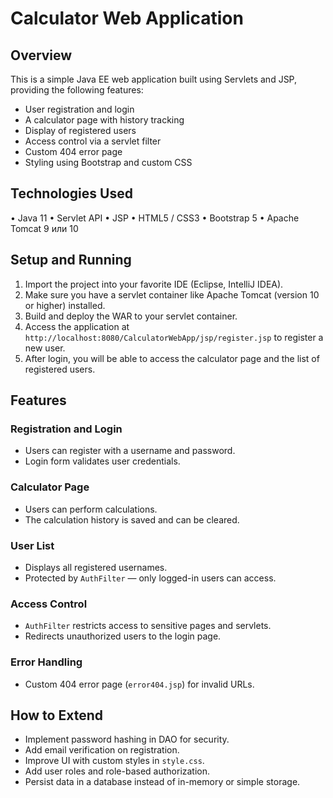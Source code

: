 # Calculator Web Application

## Overview

This is a simple Java EE web application built using Servlets and JSP, providing the following features:

- User registration and login
- A calculator page with history tracking
- Display of registered users
- Access control via a servlet filter
- Custom 404 error page
- Styling using Bootstrap and custom CSS

## Technologies Used

•	Java 11
•	Servlet API
•	JSP
•	HTML5 / CSS3
•	Bootstrap 5
•	Apache Tomcat 9 или 10

## Setup and Running

1. Import the project into your favorite IDE (Eclipse, IntelliJ IDEA).
2. Make sure you have a servlet container like Apache Tomcat (version 10 or higher) installed.
3. Build and deploy the WAR to your servlet container.
4. Access the application at `http://localhost:8080/CalculatorWebApp/jsp/register.jsp` to register a new user.
5. After login, you will be able to access the calculator page and the list of registered users.

## Features

### Registration and Login

- Users can register with a username and password.
- Login form validates user credentials.

### Calculator Page

- Users can perform calculations.
- The calculation history is saved and can be cleared.

### User List

- Displays all registered usernames.
- Protected by `AuthFilter` — only logged-in users can access.

### Access Control

- `AuthFilter` restricts access to sensitive pages and servlets.
- Redirects unauthorized users to the login page.

### Error Handling

- Custom 404 error page (`error404.jsp`) for invalid URLs.

## How to Extend

- Implement password hashing in DAO for security.
- Add email verification on registration.
- Improve UI with custom styles in `style.css`.
- Add user roles and role-based authorization.
- Persist data in a database instead of in-memory or simple storage.
